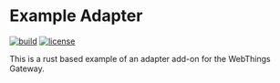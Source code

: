 # Example Adapter

[![build](https://github.com/WebThingsIO/example-adapter-rust/workflows/Build/badge.svg)](https://github.com/tim-hellhake/example-adapter-rust/actions?query=workflow:Build)
[![license](https://img.shields.io/badge/license-MPL--2.0-blue.svg)](LICENSE)

This is a rust based example of an adapter add-on for the WebThings Gateway.
